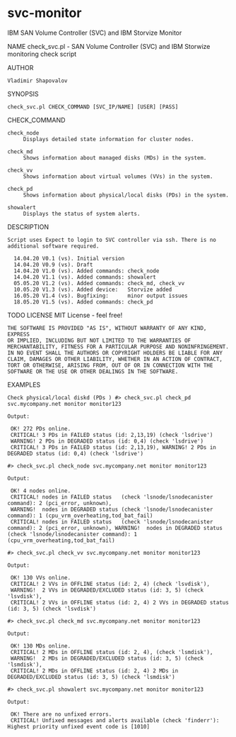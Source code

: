 # svc-monitor
IBM SAN Volume Controller (SVC) and IBM Storvize Monitor

NAME
    check_svc.pl - SAN Volume Controller (SVC) and IBM Storwize monitoring check script

AUTHOR

    Vladimir Shapovalov

SYNOPSIS

    check_svc.pl CHECK_COMMAND [SVC_IP/NAME] [USER] [PASS]

CHECK_COMMAND

    check_node
         Displays detailed state information for cluster nodes.

    check_md
         Shows information about managed disks (MDs) in the system.

    check_vv
         Shows information about virtual volumes (VVs) in the system.

    check_pd
         Shows information about physical/local disks (PDs) in the system.

    showalert
         Displays the status of system alerts.

DESCRIPTION

    Script uses Expect to login to SVC controller via ssh. There is no additional software required.

      14.04.20 V0.1 (vs). Initial version
      14.04.20 V0.9 (vs). Draft
      14.04.20 V1.0 (vs). Added commands: check_node
      14.04.20 V1.1 (vs). Added commands: showalert
      05.05.20 V1.2 (vs). Added commands: check_md, check_vv
      10.05.20 V1.3 (vs). Added device:   Storvize added
      16.05.20 V1.4 (vs). Bugfixing:      minor output issues
      18.05.20 V1.5 (vs). Added commands: check_pd

TODO
LICENSE
    MIT License - feel free!

    THE SOFTWARE IS PROVIDED "AS IS", WITHOUT WARRANTY OF ANY KIND, EXPRESS
    OR IMPLIED, INCLUDING BUT NOT LIMITED TO THE WARRANTIES OF
    MERCHANTABILITY, FITNESS FOR A PARTICULAR PURPOSE AND NONINFRINGEMENT.
    IN NO EVENT SHALL THE AUTHORS OR COPYRIGHT HOLDERS BE LIABLE FOR ANY
    CLAIM, DAMAGES OR OTHER LIABILITY, WHETHER IN AN ACTION OF CONTRACT,
    TORT OR OTHERWISE, ARISING FROM, OUT OF OR IN CONNECTION WITH THE
    SOFTWARE OR THE USE OR OTHER DEALINGS IN THE SOFTWARE.

EXAMPLES

    Check physical/local diskd (PDs ) #> check_svc.pl check_pd svc.mycompany.net monitor monitor123

    Output:

     OK! 272 PDs online.
     CRITICAL! 3 PDs in FAILED status (id: 2,13,19) (check 'lsdrive')
     WARNING! 2 PDs in DEGRADED status (id: 0,4) (check 'lsdrive')
     CRITICAL! 3 PDs in FAILED status (id: 2,13,19), WARNING! 2 PDs in DEGRADED status (id: 0,4) (check 'lsdrive')

    #> check_svc.pl check_node svc.mycompany.net monitor monitor123

    Output:

     OK! 4 nodes online.
     CRITICAL! nodes in FAILED status   (check 'lsnode/lsnodecanister command): 2 (pci_error, unknown),
     WARNING!  nodes in DEGRADED status (check 'lsnode/lsnodecanister command): 1 (cpu_vrm_overheating,tod_bat_fail)
     CRITICAL! nodes in FAILED status   (check 'lsnode/lsnodecanister command): 2 (pci_error, unknown), WARNING!  nodes in DEGRADED status (check 'lsnode/lsnodecanister command): 1 (cpu_vrm_overheating,tod_bat_fail)

    #> check_svc.pl check_vv svc.mycompany.net monitor monitor123

    Output:

     OK! 130 VVs online.
     CRITICAL! 2 VVs in OFFLINE status (id: 2, 4) (check 'lsvdisk'),
     WARNING!  2 VVs in DEGRADED/EXCLUDED status (id: 3, 5) (check 'lsvdisk'),
     CRITICAL! 2 VVs in OFFLINE status (id: 2, 4) 2 VVs in DEGRADED status (id: 3, 5) (check 'lsvdisk')

    #> check_svc.pl check_md svc.mycompany.net monitor monitor123

    Output:

     OK! 130 MDs online.
     CRITICAL! 2 MDs in OFFLINE status (id: 2, 4), (check 'lsmdisk'),
     WARNING!  2 MDs in DEGRADED/EXCLUDED status (id: 3, 5) (check 'lsmdisk'),
     CRITICAL! 2 MDs in OFFLINE status (id: 2, 4) 2 MDs in DEGRADED/EXCLUDED status (id: 3, 5) (check 'lsmdisk')

    #> check_svc.pl showalert svc.mycompany.net monitor monitor123

    Output:

     OK! There are no unfixed errors.
     CRITICAL! Unfixed messages and alerts available (check 'finderr'): Highest priority unfixed event code is [1010]
